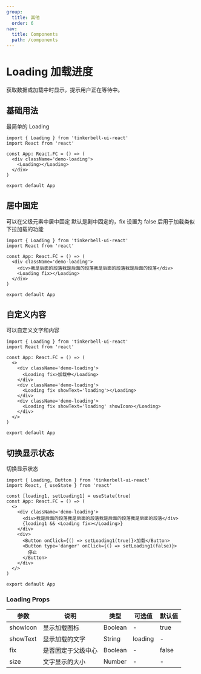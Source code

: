 ```yaml
---
group:
  title: 其他
  order: 6
nav:
  title: Components
  path: /components
---
```


# Loading 加载进度

获取数据或加载中时显示，提示用户正在等待中。

## 基础用法

最简单的 Loading

```tsx
import { Loading } from 'tinkerbell-ui-react'
import React from 'react'

const App: React.FC = () => (
  <div className='demo-loading'>
    <Loading></Loading>
  </div>
)

export default App
```

## 居中固定

可以在父级元素中居中固定 默认是剧中固定的，fix 设置为 false 后用于加载类似下拉加载的功能

```tsx
import { Loading } from 'tinkerbell-ui-react'
import React from 'react'

const App: React.FC = () => (
  <div className='demo-loading'>
    <div>我是后面的段落我是后面的段落我是后面的段落我是后面的段落</div>
    <Loading fix></Loading>
  </div>
)

export default App
```

## 自定义内容

可以自定义文字和内容

```tsx
import { Loading } from 'tinkerbell-ui-react'
import React from 'react'

const App: React.FC = () => (
  <>
    <div className='demo-loading'>
      <Loading fix>加载中</Loading>
    </div>
    <div className='demo-loading'>
      <Loading fix showText='loading'></Loading>
    </div>
    <div className='demo-loading'>
      <Loading fix showText='loading' showIcon></Loading>
    </div>
  </>
)

export default App
```

## 切换显示状态

切换显示状态

```tsx
import { Loading, Button } from 'tinkerbell-ui-react'
import React, { useState } from 'react'

const [loading1, setLoading1] = useState(true)
const App: React.FC = () => (
  <>
    <div className='demo-loading'>
      <div>我是后面的段落我是后面的段落我是后面的段落我是后面的段落</div>
      {loading1 && <Loading fix></Loading>}
    </div>
    <div>
      <Button onClick={() => setLoading1(true)}>加载</Button>
      <Button type='danger' onClick={() => setLoading1(false)}>
        停止
      </Button>
    </div>
  </>
)

export default App
```

### Loading Props

| 参数     | 说明               | 类型    | 可选值  | 默认值 |
| -------- | ------------------ | ------- | ------- | ------ |
| showIcon | 显示加载图标       | Boolean | -       | true   |
| showText | 显示加载的文字     | String  | loading | -      |
| fix      | 是否固定于父级中心 | Boolean | -       | false  |
| size     | 文字显示的大小     | Number  | -       | -      |

<!-- More skills for writing demo: https://d.umijs.org/guide/demo-principle -->
